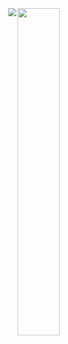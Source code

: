 <div><img align="left" src="https://github-readme-stats.vercel.app/api?username=relsa228&theme=tokyonight&show_icons=true">
<img align="left" width="41%" src="https://github-readme-stats.vercel.app/api/top-langs/?username=relsa228&layout=compact&theme=tokyonight"></div>
